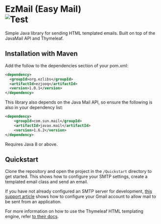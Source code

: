 # EzMail (Easy Mail) <br> ![Test](https://github.com/DanJSG/EzMail/actions/workflows/maven.yml/badge.svg) 
Simple Java library for sending HTML templated emails. Built on top of the JavaMail API and Thymeleaf.

## Installation with Maven
Add the follow to the dependencies section of your pom.xml:

```xml
<dependency>
  <groupId>org.ezlibs</groupId>
  <artifactId>ezjooq</artifactId>
  <version>1.0.1</version>
</dependency>
```

This library also depends on the Java Mail API, so ensure the following is also in your dependency list:

```xml
<dependency>
    <groupId>com.sun.mail</groupId>
    <artifactId>javax.mail</artifactId>
    <version>1.6.2</version>
</dependency>
```

Requires Java 8 or above.

## Quickstart

Clone the repository and open the project in the `/Quickstart` directory to get started. 
This shows how to configure your SMTP settings, create a templated email class and send an email.

If you have not already configured an SMTP server for development, [this support article](https://support.google.com/a/answer/176600?hl=en) shows how to configure your Gmail account to allow mail to be sent from an application.  

For more information on how to use the Thymeleaf HTML templating engine, refer [to their docs](https://www.thymeleaf.org/doc/tutorials/3.0/usingthymeleaf.html).

